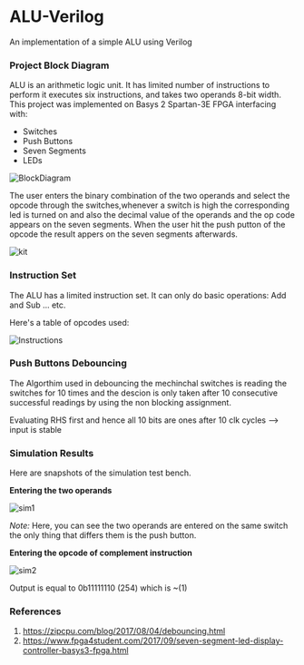 # ALU-Verilog
An implementation of a simple ALU using Verilog
### Project Block Diagram
ALU is an arithmetic logic unit. It has limited number of instructions to perform it executes six instructions, and takes two operands 8-bit width.
This project was implemented on Basys 2 Spartan-3E FPGA interfacing with: 
- Switches
- Push Buttons
- Seven Segments
- LEDs


![BlockDiagram](https://user-images.githubusercontent.com/59480727/90840170-90d9aa80-e359-11ea-82df-3160ff30dbd2.jpeg)

The user enters the binary combination of the two operands and select the opcode through the switches,whenever a switch is high the corresponding led is turned on and also the decimal value of the operands and the op code appears on the seven segments. When the user hit the push putton of the opcode the result appers on the seven segments afterwards.

![kit](https://user-images.githubusercontent.com/59480727/90840193-a18a2080-e359-11ea-82a3-6b44a3bbcebb.jpeg)

### Instruction Set
The ALU has a limited instruction set. It can only do basic operations: Add and Sub ... etc.

Here's a table of opcodes used:

![Instructions](https://user-images.githubusercontent.com/59480727/90840070-4a844b80-e359-11ea-87dc-644823e8e57f.jpeg)

### Push Buttons Debouncing

The Algorthim used in debouncing the mechinchal switches is reading the switches for 10 times and the descion is only taken after 10 consecutive successful readings by using the non blocking assignment.

Evaluating RHS first and hence all 10 bits are ones after 10 clk cycles --> input is stable

### Simulation Results
Here are snapshots of the simulation test bench. 

**Entering the two operands**

![sim1](https://user-images.githubusercontent.com/59480727/90840223-b797e100-e359-11ea-88a5-0436de1cca93.jpg)

*Note:* Here, you can see the two operands are entered on the same switch the only thing that differs them is the push button.

**Entering the opcode of complement instruction**

![sim2](https://user-images.githubusercontent.com/59480727/90840252-c9798400-e359-11ea-87c1-dfb8265877c5.jpg)

Output is equal to 0b11111110 (254) which is ~(1)

### References

1. https://zipcpu.com/blog/2017/08/04/debouncing.html
2. https://www.fpga4student.com/2017/09/seven-segment-led-display-controller-basys3-fpga.html
